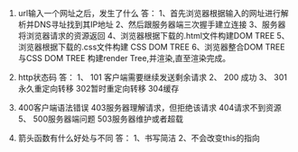 1. url输入一个网址之后，发生了什么
答： 
1、首先浏览器根据输入的网址进行解析并DNS寻址找到其IP地址
2、然后跟服务器端三次握手建立连接
3、服务器将浏览器请求的资源返回
4、浏览器根据下载的.html文件构建DOM TREE
5、浏览器根据下载的.css文件构建 CSS DOM TREE 
6、浏览器整合DOM TREE 与CSS DOM TREE 构建render Tree,并渲染,直至渲染完成。

2. http状态码
答：
1、 101 客户端需要继续发送剩余请求
2、 200 成功
3、 301 永久重定向转移 302暂时重定向转移 304缓存
4. 400客户端语法错误 403服务器理解请求，但拒绝该请求  404请求不到资源
5、 500服务器端问题 503服务器维护或者超载


6. 箭头函数有什么好处与不同
答： 
1、书写简洁
2、不会改变this的指向
